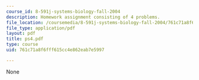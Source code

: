 ```yaml
---
course_id: 8-591j-systems-biology-fall-2004
description: Homework assignment consisting of 4 problems.
file_location: /coursemedia/8-591j-systems-biology-fall-2004/761c71a8f6fff615cc4e862eab7e5997_ps4.pdf
file_type: application/pdf
layout: pdf
title: ps4.pdf
type: course
uid: 761c71a8f6fff615cc4e862eab7e5997

---
```

None